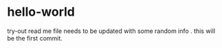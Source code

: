 # hello-world
try-out
read me file needs to be updated with some random info . this will be the first commit.
